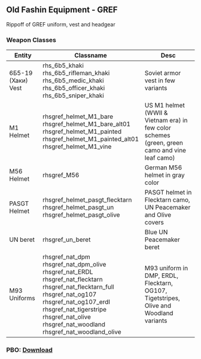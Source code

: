 ## Old Fashin Equipment - GREF
Rippoff of GREF uniform, vest and headgear

### Weapon Classes
Entity | Classname | Desc
------------ | ------------- | -------------
6Б5-19 (Хаки) Vest | rhs_6b5_khaki<br />rhs_6b5_rifleman_khaki<br />rhs_6b5_medic_khaki<br />rhs_6b5_officer_khaki<br />rhs_6b5_sniper_khaki | Soviet armor vest in few variants
M1 Helmet | rhsgref_helmet_M1_bare<br />rhsgref_helmet_M1_bare_alt01<br />rhsgref_helmet_M1_painted<br />rhsgref_helmet_M1_painted_alt01<br />rhsgref_helmet_M1_vine | US M1 helmet (WWII & Vietnam era) in few color schemes (green, green camo and vine leaf camo)
M56 Helmet | rhsgref_M56 | German M56 helmet in gray color
PASGT Helmet | rhsgref_helmet_pasgt_flecktarn<br />rhsgref_helmet_pasgt_un<br />rhsgref_helmet_pasgt_olive | PASGT helmet in Flecktarn camo, UN Peacemaker and Olive covers
UN beret | rhsgref_un_beret | Blue UN Peacemaker beret
M93 Uniforms | rhsgref_nat_dpm<br />rhsgref_nat_dpm_olive<br />rhsgref_nat_ERDL<br />rhsgref_nat_flecktarn<br />rhsgref_nat_flecktarn_full<br />rhsgref_nat_og107<br />rhsgref_nat_og107_erdl<br />rhsgref_nat_tigerstripe<br />rhsgref_nat_olive<br />rhsgref_nat_woodland<br />rhsgref_nat_woodland_olive | M93 uniform in DMP, ERDL, Flecktarn, OG107, Tigetstripes, Olive and Woodland variants

### PBO: [Download](https://drive.google.com/open?id=1OP3l0G5NfLrtqQP_xA0nzEYbwPwyL0n1)
